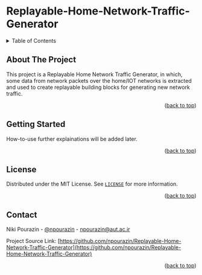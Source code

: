 <div id="top"></div>

# Replayable-Home-Network-Traffic-Generator


<!-- TABLE OF CONTENTS -->
<details>
  <summary>Table of Contents</summary>
  <ol>
    <li><a href="#about-the-project">About The Project</a></li>
    <li><a href="#getting-started">Getting Started</a></li>
    <li><a href="#license">License</a></li>
    <li><a href="#contact">Contact</a></li>
  </ol>
</details>


## About The Project
This project is a Replayable Home Network Traffic Generator, in which, some data from network packets over the home/IOT networks is extracted and used to create replayable building blocks for generating new network traffic.

<p align="right">(<a href="#top">back to top</a>)</p>


<!-- GETTING STARTED -->
## Getting Started
How-to-use further explainations will be added later.

<p align="right">(<a href="#top">back to top</a>)</p>

<!-- LICENSE -->
## License

Distributed under the MIT License. See [`LICENSE`](LICENSE) for more information.

<p align="right">(<a href="#top">back to top</a>)</p>



<!-- CONTACT -->
## Contact

Niki Pourazin - [@npourazin](https://github.com/npourazin) - npourazin@aut.ac.ir

Project Source Link: [https://github.com/npourazin/Replayable-Home-Network-Traffic-Generator](https://github.com/npourazin/Replayable-Home-Network-Traffic-Generator)

<p align="right">(<a href="#top">back to top</a>)</p>
